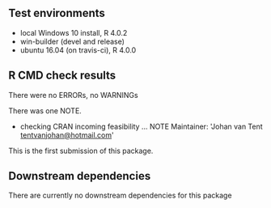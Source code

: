 ## Test environments
* local Windows 10 install, R 4.0.2
* win-builder (devel and release)
* ubuntu 16.04 (on travis-ci), R 4.0.0


## R CMD check results
There were no ERRORs, no WARNINGs 

There was one NOTE. 

* checking CRAN incoming feasibility ... NOTE
Maintainer: 'Johan van Tent <tentvanjohan@hotmail.com>'

This is the first submission of this package.


## Downstream dependencies
There are currently no downstream dependencies for this package